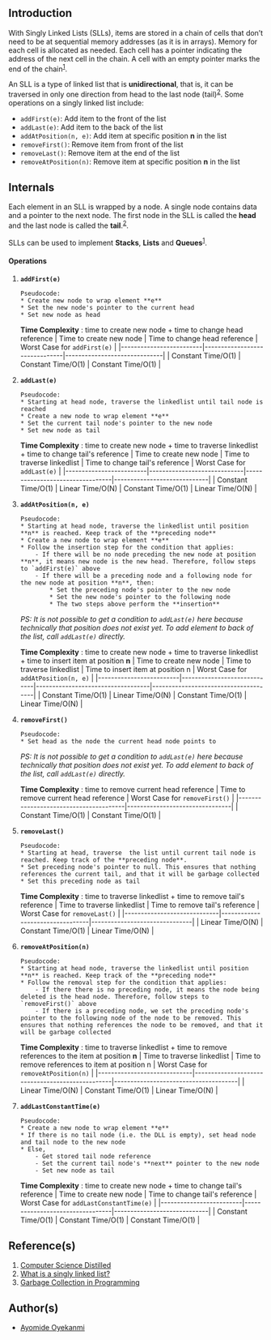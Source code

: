 ## Introduction
With Singly Linked Lists (SLLs), items are stored in a chain of cells that don’t need to be at sequential memory addresses (as it is in arrays). Memory for each cell is allocated as needed. Each cell has a pointer indicating the address of the next cell in the chain. A cell with an empty pointer marks the end of the chain<sup>[1](https://github.com/oyekanmiayo/data-structures-all-langs/tree/add-list-impl/linkedlist/singly#references)</sup>.

An SLL is a type of linked list that is **unidirectional**, that is, it can be traversed in only one direction from head to the last node (tail)<sup>[2](https://github.com/oyekanmiayo/data-structures-all-langs/tree/add-list-impl/linkedlist/singly#references)</sup>. Some operations on a singly linked list include:
* `addFirst(e)`: Add item to the front of the list
* `addLast(e)`: Add item to the back of the list
* `addAtPosition(n, e)`: Add item at specific position **n** in the list
* `removeFirst()`: Remove item from front of the list
* `removeLast()`: Remove item at the end of the list
* `removeAtPosition(n)`: Remove item at specific position **n** in the list

## Internals
Each element in an SLL is wrapped by a node. A single node contains data and a pointer to the next node. The first node in the SLL is called the **head** and the last node is called the **tail**.<sup>[2](https://github.com/oyekanmiayo/data-structures-all-langs/tree/add-list-impl/linkedlist/singly#references)</sup>.

SLLs can be used to implement **Stacks**, **Lists** and **Queues**<sup>[1](https://github.com/oyekanmiayo/data-structures-all-langs/tree/add-list-impl/linkedlist/singly#references)</sup>.

#### Operations
1. **`addFirst(e)`**
    ```
    Pseudocode:
    * Create new node to wrap element **e** 
    * Set the new node's pointer to the current head
    * Set new node as head
    ```
    
    **Time Complexity** : time to create new node + time to change head reference
    | Time to create new node | Time to change head reference | Worst Case for `addFirst(e)` |
    |-------------------------|-------------------------------|------------------------------|
    | Constant Time/O(1)      | Constant Time/O(1)            | Constant Time/O(1)           |
    
2.  **`addLast(e)`**
    ```
    Pseudocode:
    * Starting at head node, traverse the linkedlist until tail node is reached
    * Create a new node to wrap element **e** 
    * Set the current tail node's pointer to the new node
    * Set new node as tail
    ```
    **Time Complexity** : time to create new node + time to traverse linkedlist + time to change tail's reference
    | Time to create new node | Time to traverse linkedlist | Time to change tail's reference | Worst Case for `addLast(e)` |
    |-------------------------|-----------------------------|---------------------------------|-----------------------------|
    | Constant Time/O(1)      | Linear Time/O(N)            | Constant Time/O(1)              | Linear Time/O(N)            |
    
3. **`addAtPosition(n, e)`**
    ```
    Pseudocode:
    * Starting at head node, traverse the linkedlist until position **n** is reached. Keep track of the **preceding node**
    * Create a new node to wrap element **e** 
    * Follow the insertion step for the condition that applies:
        - If there will be no node preceding the new node at position **n**, it means new node is the new head. Therefore, follow steps to `addFirst(e)` above
        - If there will be a preceding node and a following node for the new node at position **n**, then:
            * Set the preceding node's pointer to the new node
            * Set the new node's pointer to the following node
            * The two steps above perform the **insertion**
    ```
    *PS: It is not possible to get a condition to `addLast(e)` here because technically that position does not exist yet. To add element to back of the list, call `addLast(e)` directly.*
    
    **Time Complexity** : time to create new node + time to traverse linkedlist + time to insert item at position **n**
    | Time to create new node | Time to traverse linkedlist | Time to insert item at position n | Worst Case for `addAtPosition(n, e)` |
    |-------------------------|-----------------------------|-----------------------------------|--------------------------------------|
    | Constant Time/O(1)      | Linear Time/O(N)            | Constant Time/O(1)                | Linear Time/O(N)                     |

4. **`removeFirst()`**
    ```
    Pseudocode:
    * Set head as the node the current head node points to
    ```
    *PS: It is not possible to get a condition to `addLast(e)` here because technically that position does not exist yet. To add element to back of the list, call `addLast(e)` directly.*
    
    **Time Complexity** : time to remove current head reference
    | Time to remove current head reference | Worst Case for `removeFirst()` |
    |---------------------------------------|--------------------------------|
    | Constant Time/O(1)                    | Constant Time/O(1)             |

5. **`removeLast()`**
    ```
    Pseudocode:
    * Starting at head, traverse  the list until current tail node is reached. Keep track of the **preceding node**.
    * Set preceding node's pointer to null. This ensures that nothing references the current tail, and that it will be garbage collected
    * Set this preceding node as tail
    ```
       
    **Time Complexity** : time to traverse linkedlist + time to remove tail's reference
    | Time to traverse linkedlist | Time to remove tail's reference | Worst Case for `removeLast()` |
    |-----------------------------|---------------------------------|-------------------------------|
    | Linear Time/O(N)            | Constant Time/O(1)              | Linear Time/O(N)              |

6. **`removeAtPosition(n)`**
    ```
    Pseudocode:
    * Starting at head node, traverse the linkedlist until position **n** is reached. Keep track of the **preceding node**
    * Follow the removal step for the condition that applies:
        - If there there is no preceding node, it means the node being deleted is the head node. Therefore, follow steps to `removeFirst()` above
        - If there is a preceding node, we set the preceding node's pointer to the following node of the node to be removed. This ensures that nothing references the node to be removed, and that it will be garbage collected
    ```
       
    **Time Complexity** : time to traverse linkedlist + time to remove references to the item at position **n**
    | Time to traverse linkedlist | Time to remove references to item at position n | Worst Case for `removeAtPosition(n)` |
    |-----------------------------|-------------------------------------------------|--------------------------------------|
    | Linear Time/O(N)            | Constant Time/O(1)                              | Linear Time/O(N)                     |

7. **`addLastConstantTime(e)`**
    ```
    Pseudocode:
    * Create a new node to wrap element **e**
    * If there is no tail node (i.e. the DLL is empty), set head node and tail node to the new node
    * Else,
        - Get stored tail node reference         
        - Set the current tail node's **next** pointer to the new node
        - Set new node as tail
    ```

    **Time Complexity** : time to create new node + time to change tail's reference
    | Time to create new node | Time to change tail's reference | Worst Case for `addLastConstantTime(e)` |
    |-------------------------|---------------------------------|-----------------------------|
    | Constant Time/O(1)      | Constant Time/O(1)              | Constant Time/O(1)          |
## Reference(s)
1. [Computer Science Distilled](https://www.amazon.co.uk/Computer-Science-Distilled-Computational-Problems/dp/0997316020/ref=sr_1_1?adgrpid=52658140545&dchild=1&gclid=Cj0KCQjw8fr7BRDSARIsAK0Qqr6bz1aEFd_X517mpcZBAGaDJaeg-WARxB6mwEMMtupTPnTGI0a-1SIaAmH5EALw_wcB&hvadid=259122221401&hvdev=c&hvlocint=9041110&hvlocphy=1010294&hvnetw=g&hvqmt=e&hvrand=6311385300851562426&hvtargid=kwd-297429021778&hydadcr=17613_1817768&keywords=computer+science+distilled&qid=1602170396&sr=8-1&tag=googhydr-21)
2. [What is a singly linked list?](https://www.educative.io/edpresso/what-is-a-singly-linked-list)
3. [Garbage Collection in Programming](https://www.freecodecamp.org/news/a-guide-to-garbage-collection-in-programming/)

## Author(s)
* [Ayomide Oyekanmi](https://github.com/oyekanmiayo)
